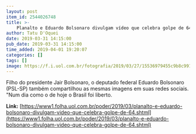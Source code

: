 ```yaml
---
layout: post
item_id: 2544026748
title: >-
    Planalto e Eduardo Bolsonaro divulgam vídeo que celebra golpe de 64
author: Tatu D'Oquei
date: 2019-03-31 14:15:00
pub_date: 2019-03-31 14:15:00
time_added: 2019-04-01 19:20:07
categories: []
tags: []
image: https://f.i.uol.com.br/fotografia/2019/03/27/15536979455c9b8c99163dc_1553697945_3x2_xl.jpg
---
```


Filho do presidente Jair Bolsonaro, o deputado federal Eduardo Bolsonaro (PSL-SP) também compartilhou as mesmas imagens em suas redes sociais. "Num dia como o de hoje o Brasil foi liberto.

**Link:** [https://www1.folha.uol.com.br/poder/2019/03/planalto-e-eduardo-bolsonaro-divulgam-video-que-celebra-golpe-de-64.shtml](https://www1.folha.uol.com.br/poder/2019/03/planalto-e-eduardo-bolsonaro-divulgam-video-que-celebra-golpe-de-64.shtml)

